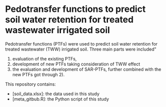 # Pedotransfer functions to predict soil water retention for treated wastewater irrigated soil
Pedotransfer functions (PTFs) were used to predict soil water retention for treated wastewater (TWW) irrigated soil. Three main parts were included"
1) evaluation of the existing PTFs,
2) development of new PTFs taking consideration of TWW effect
3) the evaluation and development of SAR-PTFs, further combined with the new PTFs got through 2).

This repository contains:

- [soil_data.xlsx]: the data used in this study
- [meta_gitbub.R]: the Python script of this study

